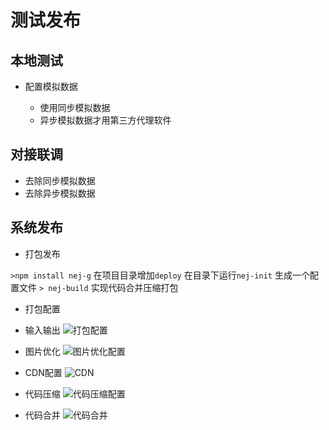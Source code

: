 # 测试发布

## 本地测试
- 配置模拟数据

   - 使用同步模拟数据
   - 异步模拟数据才用第三方代理软件

## 对接联调
- 去除同步模拟数据
- 去除异步模拟数据

## 系统发布

- 打包发布

```>npm install nej-g```
在项目目录增加```deploy```
在目录下运行```nej-init```
生成一个配置文件
```> nej-build```
实现代码合并压缩打包

- 打包配置

- 输入输出
![打包配置](http://i13.tietuku.com/c1ebffb9e9a5fa02s.png)

- 图片优化
![图片优化配置](http://i13.tietuku.com/9718436bfd273df3s.png)

- CDN配置
![CDN](http://i13.tietuku.com/5970cf45c3b06c9bs.png)

- 代码压缩
![代码压缩配置](http://i13.tietuku.com/1498a3e36a670525s.png)

- 代码合并
![代码合并](http://i13.tietuku.com/ad25730961f49532t.jpg)